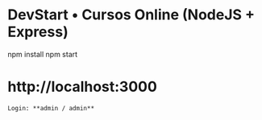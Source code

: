 # DevStart • Cursos Online (NodeJS + Express)


npm install
npm start
# http://localhost:3000
```
Login: **admin / admin**
